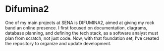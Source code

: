 # Difumina2
One of my main projects at SENA is DIFUMINA2, aimed at giving my rock band an online presence. I first focused on documentation, diagrams, database planning, and defining the tech stack, as a software analyst must plan from scratch, not just code. Now, with that foundation set, I’ve created the repository to organize and update development.

